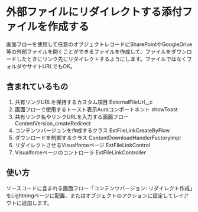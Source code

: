 # 外部ファイルにリダイレクトする添付ファイルを作成する

画面フローを使用して任意のオブジェクトレコードにSharePointやGoogleDrive等の外部ファイルを開くことができるファイルを作成して、ファイルをダウンロードしたときにリンク先にリダイレクトするようにします。ファイルではなくフォルダやサイトURLでもOK。

## 含まれているもの
1. 共有リンクURLを保持するカスタム項目 ExternalFileUrl__c
1. 画面フローで使用するトースト表示Auraコンポートネント showToast
1. 共有リンク名やリンクURLを入力する画面フロー ContentVersion_createRedirect
1. コンテンツバージョンを作成するクラス ExtFileLinkCreateByFlow
1. ダウンロードを制御するクラス ContentDownloadHandlerFactoryImpl
1. リダイレクトさせるVisualforceページ ExtFileLinkControl
1. Visualforceページのコントローラ ExtFileLinkController

## 使い方

ソースコードに含まれる画面フロー「コンテンツバージョン: リダイレクト作成」をLightningページに配置、またはオブジェクトのアクションに設定してレイアウトに追加します。

